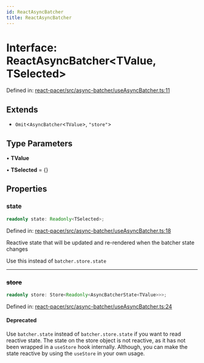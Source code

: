 ```yaml
---
id: ReactAsyncBatcher
title: ReactAsyncBatcher
---
```


<!-- DO NOT EDIT: this page is autogenerated from the type comments -->

# Interface: ReactAsyncBatcher\<TValue, TSelected\>

Defined in: [react-pacer/src/async-batcher/useAsyncBatcher.ts:11](https://github.com/TanStack/pacer/blob/main/packages/react-pacer/src/async-batcher/useAsyncBatcher.ts#L11)

## Extends

- `Omit`\<`AsyncBatcher`\<`TValue`\>, `"store"`\>

## Type Parameters

• **TValue**

• **TSelected** = \{\}

## Properties

### state

```ts
readonly state: Readonly<TSelected>;
```

Defined in: [react-pacer/src/async-batcher/useAsyncBatcher.ts:18](https://github.com/TanStack/pacer/blob/main/packages/react-pacer/src/async-batcher/useAsyncBatcher.ts#L18)

Reactive state that will be updated and re-rendered when the batcher state changes

Use this instead of `batcher.store.state`

***

### ~~store~~

```ts
readonly store: Store<Readonly<AsyncBatcherState<TValue>>>;
```

Defined in: [react-pacer/src/async-batcher/useAsyncBatcher.ts:24](https://github.com/TanStack/pacer/blob/main/packages/react-pacer/src/async-batcher/useAsyncBatcher.ts#L24)

#### Deprecated

Use `batcher.state` instead of `batcher.store.state` if you want to read reactive state.
The state on the store object is not reactive, as it has not been wrapped in a `useStore` hook internally.
Although, you can make the state reactive by using the `useStore` in your own usage.
